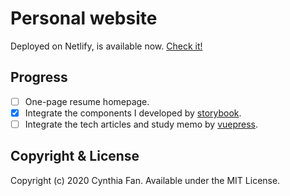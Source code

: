 # Personal website

Deployed on Netlify, is available now.
[Check it!](https://cynthiafan.com)

## Progress

- [ ] One-page resume homepage.
- [x] Integrate the components I developed by [storybook](https://storybook.js.org/).
- [ ] Integrate the tech articles and study memo by [vuepress](https://vuepress.vuejs.org/). 

## Copyright & License
Copyright (c) 2020 Cynthia Fan. Available under the MIT License.




